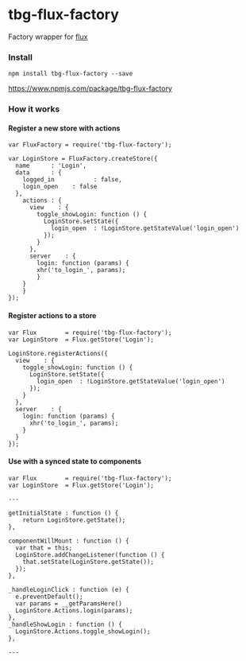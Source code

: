 # tbg-flux-factory
Factory wrapper for [flux](https://github.com/facebook/flux)
### Install

`npm install tbg-flux-factory --save`

https://www.npmjs.com/package/tbg-flux-factory

### How it works

#### Register a new store with actions
```
var FluxFactory = require('tbg-flux-factory');

var LoginStore = FluxFactory.createStore({
  name		: 'Login',
  data		: {
    logged_in			: false,
    login_open    : false
  },
	actions : {
	  view    : {
	    toggle_showLogin: function () {
	      LoginStore.setState({
	        login_open  : !LoginStore.getStateValue('login_open')
	      });
	    }
	  },
	  server	: {
    	login: function (params) {
        xhr('to_login_', params);
    	}
    }
	}
});
```

#### Register actions to a store

```
var Flux        = require('tbg-flux-factory');
var LoginStore  = Flux.getStore('Login');

LoginStore.registerActions({
  view    : {
    toggle_showLogin: function () {
      LoginStore.setState({
        login_open  : !LoginStore.getStateValue('login_open')
      });
    }
  },
  server	: {
  	login: function (params) {
      xhr('to_login_', params);
  	}
  }
});

```

#### Use with a synced state to components

```
var Flux        = require('tbg-flux-factory');
var LoginStore  = Flux.getStore('Login');

---

getInitialState : function () {
	return LoginStore.getState();
},

componentWillMount : function () {
  var that = this;
  LoginStore.addChangeListener(function () {
  	that.setState(LoginStore.getState());
  });
},

_handleLoginClick : function (e) {
  e.preventDefault();
  var params = __getParamsHere()
  LoginStore.Actions.login(params);
},
_handleShowLogin : function () {
  LoginStore.Actions.toggle_showLogin();
},

---
```
